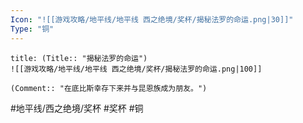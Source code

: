 ```yaml
---
Icon: "![[游戏攻略/地平线/地平线 西之绝境/奖杯/揭秘法罗的命运.png|30]]"
Type: "铜"
---
```

```ad-common-bronze-trophy
title: (Title:: "揭秘法罗的命运")
![[游戏攻略/地平线/地平线 西之绝境/奖杯/揭秘法罗的命运.png|100]]

(Comment:: "在底比斯幸存下来并与昆恩族成为朋友。")
```

#地平线/西之绝境/奖杯 #奖杯 #铜
